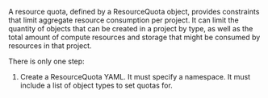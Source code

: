 A resource quota, defined by a ResourceQuota object, provides constraints that limit aggregate resource consumption per project. It can limit the quantity of objects that can be created in a project by type, as well as the total amount of compute resources and storage that might be consumed by resources in that project.

There is only one step:

1. Create a ResourceQuota YAML. It must specify a namespace. It must include a list of object types to set quotas for.